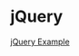 # jQuery

[jQuery Example](https://github.com/ccasil/DojoAssignments/blob/master/WebFundamentals/jQuery/jQuery/index.html)
